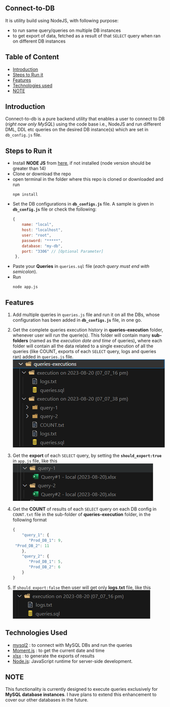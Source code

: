 ## Connect-to-DB

It is utility build using NodeJS, with following purpose:

- to run same query/queries on multiple DB instances
- to get export of data, fetched as a result of that `SELECT` query when ran on different DB instances

## Table of Content

* [Introduction](#introduction)
* [Steps to Run it](#steps-to-run-it)
* [Features](#features)
* [Technologies used](#technologies-used)
* [NOTE](#notes)

## Introduction

Connect-to-db is a pure backend utility that enables a user to connect to DB (*right now only MySQL*) using the code base i.e., NodeJS and run different DML, DDL etc queries on the desired DB instance(s) which are set in `db_config.js` file.

## Steps to Run it

- Install **NODE JS** from [here](https://nodejs.org/en/download), if not installed (node version should be greater than 14)
- Clone or download the repo
- open terminal in the folder where this repo is cloned or downloaded and run
  ```
  npm install
  ```
- Set the DB configurations in **`db_configs.js`** file. A sample is given in **`db_config.js`** file or check the following:
  ```javascript
  {
      name: "local",
      host: "localhost",
      user: "root",
      password: "*****",
      database: "my-db",
      port: "3306" // [Optional Parameter]
   },
  ```
- Paste your **Queries** in `queries.sql` file (*each query must end with semicolon*).
- Run
  ```
  node app.js
  ```

## Features

1. Add multiple queries in `queries.js` file and run it on all the DBs, whose configuration has been added in **`db_configs.js`** file, in one go.
2. Get the complete queries execution history in **queries-execution** folder, whenever user will run the querie(s). This folder will contain many **sub-folders** (named as the *execution date and time* of queries)**,** where each folder will contain all the data related to a single execution of all the queries (like COUNT, exports of each `SELECT` query, logs and queries ran) added in `queries.js` file.
   ![1692542899360](image/README/1692542899360.png)
3. Get the **export** of each `SELECT` query, by setting the **`should_export:true`** in `app.js` file, like this![1692542184880](image/README/1692542184880.png)
4. Get the **COUNT** of results of each `SELECT` query on each DB config in `COUNT.txt` file in the sub-folder of **queries-execution** folder, in the following format

   ```javascript
   {
       "query_1": {
          "Prod_DB_1": 9,
   	"Prod_DB_2": 11
       },
       "query_2": {
          "Prod_DB_1": 5,
          "Prod_DB_2": 6
       }
   }
   ```
5. If `should_export:false` then user will get only **logs.txt** file, like this
   ![1692543036771](image/README/1692543036771.png)

## Technologies Used

* [mysql2](npmjs.com/package/mysql2) : to connect with MySQL DBs and run the queries
* [Moment.js](https://momentjs.com/) : to get the current date and time
* [xlsx](https://www.npmjs.com/package/xlsx) : to generate the exports of results
* [Node.js](https://nodejs.org/en): JavaScript runtime for server-side development.

## NOTE

This functionality is currently designed to execute queries exclusively for **MySQL database instances**. I have plans to extend this enhancement to cover our other databases in the future.
